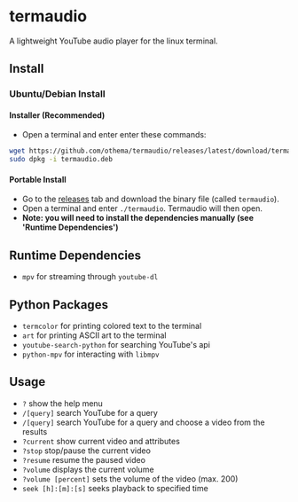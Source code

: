 
# termaudio
A lightweight YouTube audio player for the linux terminal.

## Install
### Ubuntu/Debian Install
#### Installer (Recommended)
 * Open a terminal and enter enter these commands:
 ```bash
 wget https://github.com/othema/termaudio/releases/latest/download/termaudio.deb
 sudo dpkg -i termaudio.deb
 ```
#### Portable Install
* Go to the [releases](https://github.com/othema/termaudio/releases/latest) tab and download the binary file (called `termaudio`).
* Open a terminal and enter `./termaudio`. Termaudio will then open.
* **Note: you will need to install the dependencies manually (see 'Runtime Dependencies')**

## Runtime Dependencies
* `mpv` for streaming through `youtube-dl`

## Python Packages
* `termcolor` for printing colored text to the terminal 
* `art` for printing ASCII art to the terminal
* `youtube-search-python` for searching YouTube's api
* `python-mpv` for interacting with `libmpv`

## Usage
* `?` show the help menu
* `/[query]` search YouTube for a query
* `/[query]` search YouTube for a query and choose a video from the results
* `?current` show current video and attributes
* `?stop` stop/pause the current video
* `?resume` resume the paused video
* `?volume` displays the current volume
* `?volume [percent]` sets the volume of the video (max. 200)
* `seek [h]:[m]:[s]` seeks playback to specified time

